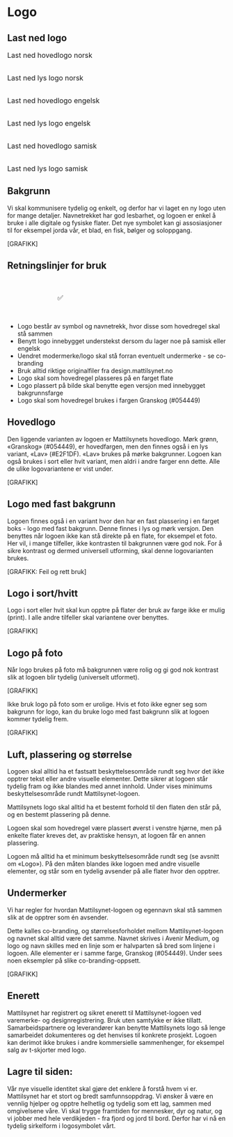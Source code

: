# Logo

## Last ned logo

<script setup lang="ts">
  import { data } from '../.vitepress/theme/svgs.data.ts';
  const map = Object.fromEntries(data);
  const logoNorsk  = map['/logo.svg'];
  const logoEngelsk  = map['/logo-english.svg'];
  const logoSamisk  = map['/logo-samisk.svg'];

  // Inspired by https://github.com/yoksel/url-encoder/
  const encodeSVG = (data: string, color = '#054449') => {
    const [_, _x, _y, w, h] = data.match(/viewBox="(\d+)\s+(\d+)\s+(\d+)\s+(\d+)"/i);
    return `data:image/svg+xml,${data
      .replace(/width="[^"]+"/gi, `width="${w}"`) // Use viewBox for width
      .replace(/height="[^"]+"/gi, `height="${h}"`) // Use viewBox for height
      .replace(/currentColor/gi, color) // Use color. @default granskog
      .replace(/"/g, `'`)
      .replace(/>\s{1,}</g, `><`)
      .replace(/\s{2,}/g, ` `)
      .replace(/[\r\n%#()<>?[\\\]^`{|}]/g, encodeURIComponent)}`;
  }
</script>
<style>
  .logos { display: grid; grid-template-columns: repeat(auto-fit, minmax(300px , 1fr)); gap: 2rem; font-size: 1rem }
  .logos { margin-block: .5rem .25rem; font-size: inherit }
  .logos a { opacity: 1; font-size: 1rem }
  .logos :is(img, svg) { width: 100%; height: auto; padding: 2rem; border-radius: .5rem; background: var(--mt-gaasunge); color: #054449 }
  .logos > :nth-child(even) :is(svg,img) { background: var(--mt-granskog); color: #E2F1DF }
</style>
<div class="logos">
  <a :href="encodeSVG(logoNorsk)" download="mattilsynet-logo.svg">
    <div v-html="logoNorsk"></div>
    Last ned hovedlogo norsk
  </a>
  <a :href="encodeSVG(logoNorsk, '#E2F1DF')" download="mattilsynet-logo-lys.svg">
    <div v-html="logoNorsk"></div>
    Last ned lys logo norsk
  </a>
  <a :href="encodeSVG(logoEngelsk)" download="mattilsynet-logo-engelsk.svg">
    <div v-html="logoEngelsk"></div>
    Last ned hovedlogo engelsk
  </a>
  <a :href="encodeSVG(logoEngelsk, '#E2F1DF')" download="mattilsynet-logo-engelsk-lys.svg">
    <div v-html="logoEngelsk"></div>
    Last ned lys logo engelsk
  </a>
  <a :href="encodeSVG(logoSamisk)" download="mattilsynet-logo-samisk.svg">
    <div v-html="logoSamisk"></div>
    Last ned hovedlogo samisk
  </a>
  <a :href="encodeSVG(logoSamisk, '#E2F1DF')" download="mattilsynet-logo-samisk-lys.svg">
    <div v-html="logoSamisk"></div>
    Last ned lys logo samisk
  </a>
</div>

## Bakgrunn
Vi skal kommunisere tydelig og enkelt, og derfor har vi laget en ny logo uten for mange detaljer. Navnetrekket har god lesbarhet, og logoen er enkel å bruke i alle digitale og fysiske flater. Det nye symbolet kan gi assosiasjoner til for eksempel jorda vår, et blad, en fisk, bølger og soloppgang.

[GRAFIKK]

## Retningslinjer for bruk

<style>
  .dos {
    display: grid;
    font-size: 1rem;
    gap: 1rem;
    grid-template-columns: repeat(auto-fill, minmax(10rem, 1fr));
    justify-content: center;
    line-height: 1.4;
    list-style: none;
    padding: 0;
    text-align: center;
  }
  .dos > * {
    background: var(--mt-gaasunge);
    padding: 2rem;
    border-radius: var(--mt-radius-md)
  }
</style>
<div class="dos">
  <div>
    <div v-html="logoNorsk"></div>
    ✅
  </div>
</div>

- Logo består av symbol og navnetrekk, hvor disse som hovedregel skal stå sammen
- Benytt logo innebygget understekst dersom du lager noe på samisk eller engelsk
- Uendret modermerke/logo skal stå forran eventuelt undermerke - se co-branding
- Bruk alltid riktige originalfiler fra design.mattilsynet.no
- Logo skal som hovedregel plasseres på en farget flate
- Logo plassert på bilde skal benytte egen versjon med innebygget bakgrunnsfarge
- Logo skal som hovedregel brukes i fargen Granskog (#054449)

## Hovedlogo
Den liggende varianten av logoen er Mattilsynets hovedlogo. Mørk grønn, «Granskog» (#054449), er hovedfargen, men den finnes også i en lys variant, «Lav» (#E2F1DF). «Lav» brukes på mørke bakgrunner. Logoen kan også brukes i sort eller hvit variant, men aldri i andre farger enn dette. Alle de ulike logovariantene er vist under.

[GRAFIKK]

## Logo med fast bakgrunn
Logoen finnes også i en variant hvor den har en fast plassering i en farget boks - logo med fast bakgrunn. Denne finnes i lys og mørk versjon. Den benyttes når logoen ikke kan stå direkte på en flate, for eksempel et foto. Her vil, i mange tilfeller, ikke kontrasten til bakgrunnen være god nok. For å sikre kontrast og dermed universell utforming, skal denne logovarianten brukes.

[GRAFIKK: Feil og rett bruk]

## Logo i sort/hvitt
Logo i sort eller hvit skal kun opptre på flater der bruk av farge ikke er mulig (print). I alle andre tilfeller skal variantene over benyttes.

[GRAFIKK]

## Logo på foto
Når logo brukes på foto må bakgrunnen være rolig og gi god nok kontrast slik at logoen blir tydelig (universelt utformet).

[GRAFIKK]

Ikke bruk logo på foto som er urolige. Hvis et foto ikke egner seg som bakgrunn for logo, kan du bruke logo med fast bakgrunn slik at logoen kommer tydelig frem.

[GRAFIKK]

## Luft, plassering og størrelse
Logoen skal alltid ha et fastsatt beskyttelsesområde rundt seg hvor det ikke opptrer tekst eller andre visuelle elementer. Dette sikrer at logoen står tydelig fram og ikke blandes med annet innhold. Under vises minimums beskyttelsesområde rundt Mattilsynet-logoen. 

Mattilsynets logo skal alltid ha et bestemt forhold til den flaten den står på, og en bestemt plassering på denne.

Logoen skal som hovedregel være plassert øverst i venstre hjørne, men på enkelte flater kreves det, av praktiske hensyn, at logoen får en annen plassering.

Logoen må alltid ha et minimum beskyttelsesområde rundt seg (se avsnitt om «Logo»). På den måten blandes ikke logoen med andre visuelle elementer, og står som en tydelig avsender på alle flater hvor den opptrer.



## Undermerker

Vi har regler for hvordan Mattilsynet-logoen og egennavn skal stå sammen slik at de opptrer som én avsender.

Dette kalles co-branding, og størrelsesforholdet mellom Mattilsynet-logoen og navnet skal alltid være det samme. Navnet skrives i Avenir Medium, og logo og navn skilles med en linje som er halvparten så bred som linjene i logoen. Alle elementer er i samme farge, Granskog (#054449). Under sees noen eksempler på slike co-branding-oppsett.

[GRAFIKK]


## Enerett
Mattilsynet har registrert og sikret enerett til Mattilsynet-logoen ved varemerke- og designregistrering. Bruk uten samtykke er ikke tillatt. Samarbeidspartnere og leverandører kan benytte Mattilsynets logo så lenge samarbeidet dokumenteres og det henvises til konkrete prosjekt. Logoen kan derimot ikke brukes i andre kommersielle sammenhenger, for eksempel salg av t-skjorter med logo.


## Lagre til siden:

Vår nye visuelle identitet skal gjøre det enklere å forstå hvem vi er. Mattilsynet har et stort og bredt samfunnsoppdrag. Vi ønsker å være en vennlig hjelper og opptre helhetlig og tydelig som ett lag, sammen med omgivelsene våre. Vi skal trygge framtiden for mennesker, dyr og natur, og vi jobber med hele verdikjeden - fra fjord og jord til bord. Derfor har vi nå en tydelig sirkelform i logosymbolet vårt.